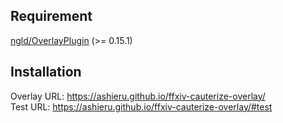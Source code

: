 ## Requirement
[ngld/OverlayPlugin](https://github.com/ngld/OverlayPlugin/) (>= 0.15.1)

## Installation
Overlay URL: https://ashieru.github.io/ffxiv-cauterize-overlay/  
Test URL: https://ashieru.github.io/ffxiv-cauterize-overlay/#test

